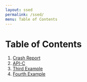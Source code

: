 ```yaml
---
layout: ssed
permalink: /ssed/
menu: Table of Contents
---
```


# Table of Contents
1. [Crash Report](/ssed/crash-report)
2. [API-C](/ssed/api-c)
3. [Third Example](#third-example)
4. [Fourth Example](#fourth-example)
